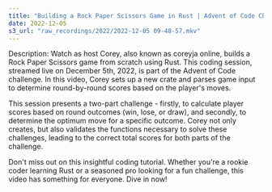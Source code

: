 ```yaml
---
title: "Building a Rock Paper Scissors Game in Rust | Advent of Code Challenge"
date: 2022-12-05
s3_url: "raw_recordings/2022/2022-12-05 09-48-57.mkv"
---
```


Description:
Watch as host Corey, also known as coreyja online, builds a Rock Paper Scissors game from scratch using Rust. This coding session, streamed live on December 5th, 2022, is part of the Advent of Code challenge. In this video, Corey sets up a new crate and parses game input to determine round-by-round scores based on the player's moves.

This session presents a two-part challenge - firstly, to calculate player scores based on round outcomes (win, lose, or draw), and secondly, to determine the optimum move for a specific outcome. Corey not only creates, but also validates the functions necessary to solve these challenges, leading to the correct total scores for both parts of the challenge.

Don't miss out on this insightful coding tutorial. Whether you're a rookie coder learning Rust or a seasoned pro looking for a fun challenge, this video has something for everyone. Dive in now!
